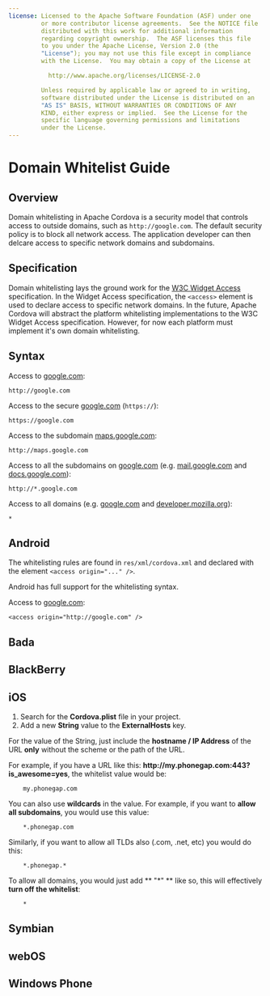 ```yaml
---
license: Licensed to the Apache Software Foundation (ASF) under one
         or more contributor license agreements.  See the NOTICE file
         distributed with this work for additional information
         regarding copyright ownership.  The ASF licenses this file
         to you under the Apache License, Version 2.0 (the
         "License"); you may not use this file except in compliance
         with the License.  You may obtain a copy of the License at

           http://www.apache.org/licenses/LICENSE-2.0

         Unless required by applicable law or agreed to in writing,
         software distributed under the License is distributed on an
         "AS IS" BASIS, WITHOUT WARRANTIES OR CONDITIONS OF ANY
         KIND, either express or implied.  See the License for the
         specific language governing permissions and limitations
         under the License.
---
```


Domain Whitelist Guide
=====================

Overview
--------

Domain whitelisting in Apache Cordova is a security model that controls access to outside domains, such as `http://google.com`. The default security policy is to block all network access. The application developer can then delcare access to specific network domains and subdomains.

Specification
-------------

Domain whitelisting lays the ground work for the [W3C Widget Access][1] specification. In the Widget Access specification, the `<access>` element is used to declare access to specific network domains. In the future, Apache Cordova will abstract the platform whitelisting implementations to the W3C Widget Access specification. However, for now each platform must implement it's own domain whitelisting.

Syntax
------

Access to [google.com][2]:

    http://google.com

Access to the secure [google.com][3] (`https://`):

    https://google.com

Access to the subdomain [maps.google.com][4]:

    http://maps.google.com

Access to all the subdomains on [google.com][2] (e.g. [mail.google.com][5] and [docs.google.com][6]):

    http://*.google.com

Access to all domains (e.g. [google.com][2] and [developer.mozilla.org][7]):

    *

Android
-------

The whitelisting rules are found in `res/xml/cordova.xml` and declared with the element `<access origin="..." />`.

Android has full support for the whitelisting syntax.

Access to [google.com][2]:

    <access origin="http://google.com" />

Bada
----

BlackBerry
----------

iOS
---

1. Search for the **Cordova.plist** file in your project. 
2. Add a new **String** value to the **ExternalHosts** key. 

For the value of the String, just include the **hostname / IP Address** of the URL **only** without the scheme or the path of the URL.

For example, if you have a URL like this: **http://**my.phonegap.com**:443?is_awesome=yes**, the whitelist value would be:

        my.phonegap.com

You can also use **wildcards** in the value. For example, if you want to **allow all subdomains**, you would use this value:

        *.phonegap.com
        
Similarly, if you want to allow all TLDs also (.com, .net, etc) you would do this:

        *.phonegap.*
        
To allow all domains, you would just add ** "*" ** like so, this will effectively **turn off the whitelist**:

        * 
        

Symbian
-------

webOS
-----

Windows Phone
-------------

[1]: http://www.w3.org/TR/widgets-access/
[2]: http://google.com
[3]: https://google.com
[4]: http://maps.google.com
[5]: http://mail.google.com
[6]: http://docs.google.com
[7]: http://developer.mozilla.org
